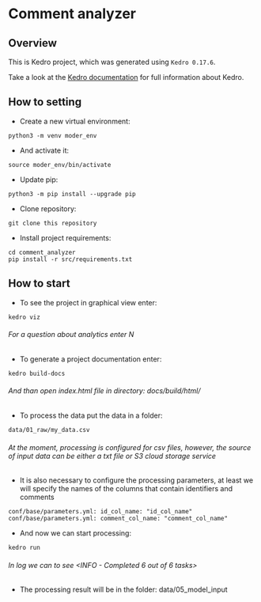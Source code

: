 # Сomment analyzer

## Overview

This is Kedro project, which was generated using `Kedro 0.17.6`.

Take a look at the [Kedro documentation](https://kedro.readthedocs.io) for full information about Kedro.

## How to setting

 - Create a new virtual environment:
 ```
 python3 -m venv moder_env
 ```
 - And activate it:
 ```
 source moder_env/bin/activate
 ```
 - Update pip:
 ```
 python3 -m pip install --upgrade pip
 ```
 - Clone repository:
```
git clone this repository
```
- Install project requirements:
```
cd comment_analyzer
pip install -r src/requirements.txt
```

## How to start

- To see the project in graphical view enter:
```
kedro viz         
```
###### For a question about analytics enter N
- To generate a project documentation enter: 
```
kedro build-docs    
```
###### And than open index.html file in directory: docs/build/html/
- To process the data put the data in a folder: 
```
data/01_raw/my_data.csv  
```
###### At the moment, processing is configured for csv files, however, the source of input data can be either a txt file or S3 cloud storage service
- It is also necessary to configure the processing parameters, at least we will specify the names of the columns that contain identifiers and comments 
```
conf/base/parameters.yml: id_col_name: "id_col_name"  
conf/base/parameters.yml: comment_col_name: "comment_col_name"
```
- And now we can start processing:
```
kedro run
```
###### In log we can to see <INFO - Completed 6 out of 6 tasks>
- The processing result will be in the folder: data/05_model_input

